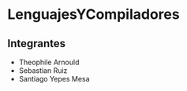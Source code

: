 # LenguajesYCompiladores

## Integrantes
* Theophile Arnould
* Sebastian Ruiz
* Santiago Yepes Mesa
